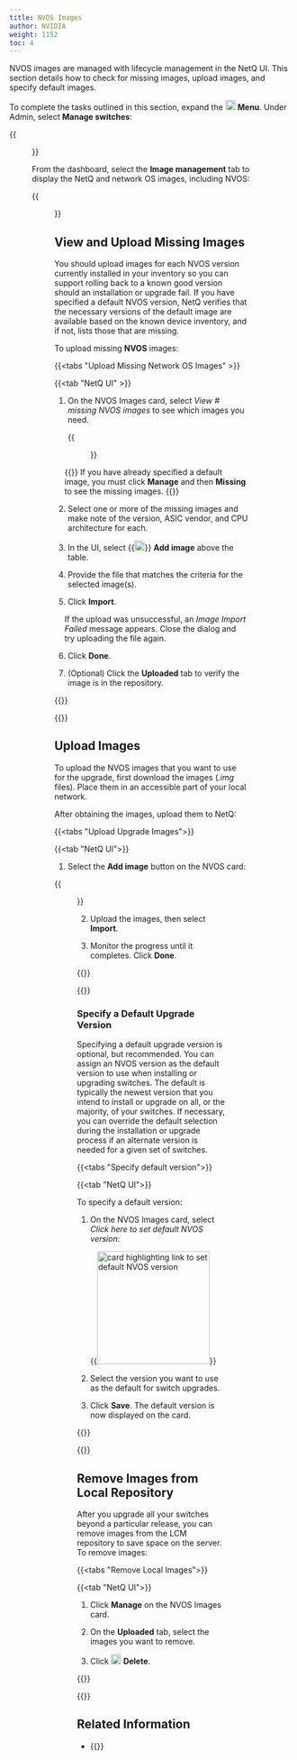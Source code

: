 ```yaml
---
title: NVOS Images
author: NVIDIA
weight: 1152
toc: 4
---
```


NVOS images are managed with lifecycle management in the NetQ UI. This section details how to check for missing images, upload images, and specify default images.

To complete the tasks outlined in this section, expand the <img src="https://icons.cumulusnetworks.com/01-Interface-Essential/03-Menu/navigation-menu.svg" height="18" width="18"/> **Menu**. Under Admin, select **Manage switches**:

{{<figure src="/images/netq/lcm-nvos-450.png" alt="" width="300">}}

From the dashboard, select the **Image management** tab to display the NetQ and network OS images, including NVOS:

 {{<figure src="/images/netq/lcm-image-management-nvos.png" alt="images card with link to view missing images" width="800">}}

## View and Upload Missing Images

You should upload images for each NVOS version currently installed in your inventory so you can support rolling back to a known good version should an installation or upgrade fail. If you have specified a default NVOS version, NetQ verifies that the necessary versions of the default image are available based on the known device inventory, and if not, lists those that are missing.

To upload missing **NVOS** images:

{{<tabs "Upload Missing Network OS Images" >}}

{{<tab "NetQ UI" >}}

1. On the NVOS Images card, select *View # missing NVOS images* to see which images you need.

    {{<figure src="/images/netq/missing-nvos-450.png" alt="nvos images card with link to view missing images" width="200">}}

<div style="padding-left: 18px;">{{<notice tip>}}
If you have already specified a default image, you must click <strong>Manage</strong> and then <strong>Missing</strong> to see the missing images.
    {{</notice>}}</div>

2. Select one or more of the missing images and make note of the version, ASIC vendor, and CPU architecture for each.

<!--

3. Download the files from TKTK

-->

3. In the UI, select {{<img src="https://icons.cumulusnetworks.com/01-Interface-Essential/43-Remove-Add/add-circle.svg" height="18" width="18">}} **Add image** above the table.

4. Provide the file that matches the criteria for the selected image(s).

5. Click **Import**.

<div style="padding-left: 18px;">If the upload was unsuccessful, an <em>Image Import Failed</em> message appears. Close the dialog and try uploading the file again.
</div>

6. Click **Done**.

7. (Optional) Click the **Uploaded** tab to verify the image is in the repository.

{{</tab>}}

{{</tabs>}}

## Upload Images

To upload the NVOS images that you want to use for the upgrade, first download the images (*.img* files). Place them in an accessible part of your local network.

After obtaining the images, upload them to NetQ:

{{<tabs "Upload Upgrade Images">}}

{{<tab "NetQ UI">}}

1. Select the **Add image** button on the NVOS card:

{{<figure src="/images/netq/nvos-images-card-450.png" alt="nvos images card" width="200">}}

2. Upload the images, then select **Import**.

3. Monitor the progress until it completes. Click **Done**.

{{</tab>}}

{{</tabs>}}

### Specify a Default Upgrade Version

Specifying a default upgrade version is optional, but recommended. You can assign an NVOS version as the default version to use when installing or upgrading switches. The default is typically the newest version that you intend to install or upgrade on all, or the majority, of your switches. If necessary, you can override the default selection during the installation or upgrade process if an alternate version is needed for a given set of switches.

{{<tabs "Specify default version">}}

{{<tab "NetQ UI">}}

To specify a default version:

1. On the NVOS Images card, select *Click here to set default NVOS version*:

    {{<img src="/images/netq/default-nvos-450.png" alt="card highlighting link to set default NVOS version" width="200">}}

3. Select the version you want to use as the default for switch upgrades.

4. Click **Save**. The default version is now displayed on the card.

{{</tab>}}

{{</tabs>}}

## Remove Images from Local Repository

After you upgrade all your switches beyond a particular release, you can remove images from the LCM repository to save space on the server. To remove images:

{{<tabs "Remove Local Images">}}

{{<tab "NetQ UI">}}

1. Click **Manage** on the NVOS Images card.

2. On the **Uploaded** tab, select the images you want to remove. 

3. Click <img src="https://icons.cumulusnetworks.com/01-Interface-Essential/23-Delete/bin-1.svg" height="18" width="18"/> **Delete**.

{{</tab>}}

{{</tabs>}}

## Related Information

- {{<link title="Upgrade NVOS">}}